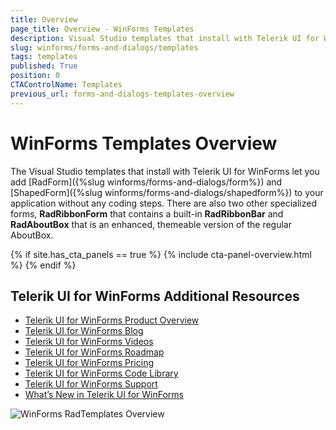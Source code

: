 ```yaml
---
title: Overview
page_title: Overview - WinForms Templates
description: Visual Studio templates that install with Telerik UI for WinForms let you add RadForm and ShapedForm to your application without any coding steps. 
slug: winforms/forms-and-dialogs/templates
tags: templates
published: True
position: 0
CTAControlName: Templates
previous_url: forms-and-dialogs-templates-overview
---
```


# WinForms Templates Overview

The Visual Studio templates that install with Telerik UI for WinForms let you add [RadForm]({%slug winforms/forms-and-dialogs/form%}) and [ShapedForm]({%slug winforms/forms-and-dialogs/shapedform%}) to your application without any coding steps. There are also two other specialized forms, __RadRibbonForm__ that contains a built-in __RadRibbonBar__ and __RadAboutBox__ that is an enhanced, themeable version of the regular AboutBox.

{% if site.has_cta_panels == true %}
{% include cta-panel-overview.html %}
{% endif %}
        

## Telerik UI for WinForms Additional Resources
* [Telerik UI for WinForms Product Overview](https://www.telerik.com/products/winforms.aspx)
* [Telerik UI for WinForms Blog](https://www.telerik.com/blogs/desktop-winforms)
* [Telerik UI for WinForms Videos](https://www.telerik.com/videos/product/winforms)
* [Telerik UI for WinForms Roadmap](https://www.telerik.com/support/whats-new/winforms/roadmap)
* [Telerik UI for WinForms Pricing](https://www.telerik.com/purchase/individual/winforms.aspx)
* [Telerik UI for WinForms Code Library](https://www.telerik.com/support/code-library/winforms)
* [Telerik UI for WinForms Support](https://www.telerik.com/support/winforms)
* [What’s New in Telerik UI for WinForms](https://www.telerik.com/support/whats-new/winforms)

![WinForms RadTemplates Overview](images/forms-and-dialogs-templates-overview001.png)

